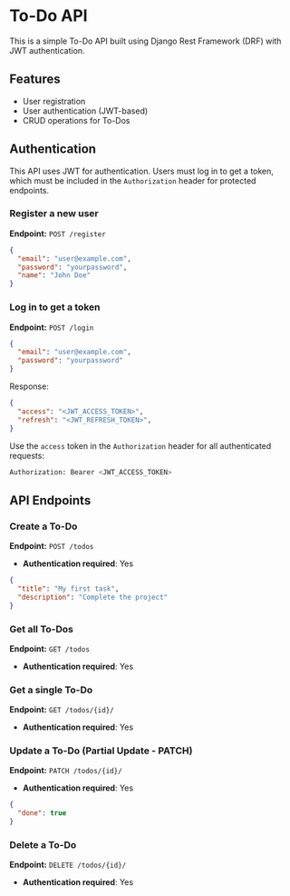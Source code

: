 # To-Do API

This is a simple To-Do API built using Django Rest Framework (DRF) with JWT authentication.

## Features
- User registration
- User authentication (JWT-based)
- CRUD operations for To-Dos


## Authentication
This API uses JWT for authentication. Users must log in to get a token, which must be included in the `Authorization` header for protected endpoints.

### Register a new user
**Endpoint:** `POST /register`
```json
{
  "email": "user@example.com",
  "password": "yourpassword",
  "name": "John Doe"
}
```

### Log in to get a token
**Endpoint:** `POST /login`
```json
{
  "email": "user@example.com",
  "password": "yourpassword"
}
```
Response:
```json
{
  "access": "<JWT_ACCESS_TOKEN>",
  "refresh": "<JWT_REFRESH_TOKEN>",
}
```

Use the `access` token in the `Authorization` header for all authenticated requests:
```sh
Authorization: Bearer <JWT_ACCESS_TOKEN>
```

## API Endpoints

### Create a To-Do
**Endpoint:** `POST /todos`
- **Authentication required**: Yes
```json
{
  "title": "My first task",
  "description": "Complete the project"
}
```

### Get all To-Dos
**Endpoint:** `GET /todos`
- **Authentication required**: Yes

### Get a single To-Do
**Endpoint:** `GET /todos/{id}/`
- **Authentication required**: Yes

### Update a To-Do (Partial Update - PATCH)
**Endpoint:** `PATCH /todos/{id}/`
- **Authentication required**: Yes
```json
{
  "done": true
}
```

### Delete a To-Do
**Endpoint:** `DELETE /todos/{id}/`
- **Authentication required**: Yes
